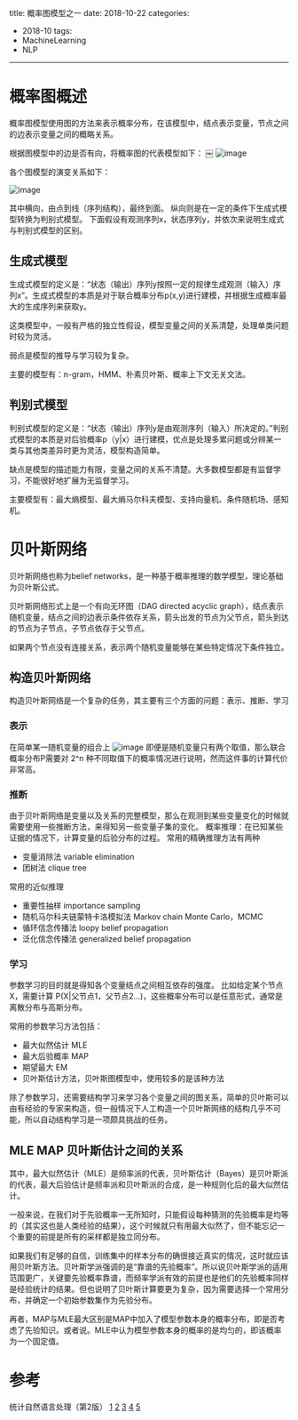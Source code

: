 title: 概率图模型之一
date: 2018-10-22
categories: 
- 2018-10
tags: 
 - MachineLearning
 - NLP
---
# 概率图概述
概率图模型使用图的方法来表示概率分布，在该模型中，结点表示变量，节点之间的边表示变量之间的概略关系。

根据图模型中的边是否有向，将概率图的代表模型如下：
￼
![image](https://user-images.githubusercontent.com/7655877/47288361-5f420c00-d628-11e8-9ad1-555e47176c16.png)

各个图模型的演变关系如下：

![image](https://user-images.githubusercontent.com/7655877/47288381-7a148080-d628-11e8-836a-fbe66c555d01.png)

其中横向，由点到线（序列结构），最终到面。
纵向则是在一定的条件下生成式模型转换为判别式模型。
下面假设有观测序列x，状态序列y，并依次来说明生成式与判别式模型的区别。

## 生成式模型
生成式模型的定义是：“状态（输出）序列y按照一定的规律生成观测（输入）序列x”。生成式模型的本质是对于联合概率分布p(x,y)进行建模，并根据生成概率最大的生成序列来获取y。

这类模型中，一般有严格的独立性假设，模型变量之间的关系清楚，处理单类问题时较为灵活。

弱点是模型的推导与学习较为复杂。

主要的模型有：n-gram，HMM、朴素贝叶斯、概率上下文无关文法。

## 判别式模型
判别式模型的定义是：“状态（输出）序列y是由观测序列（输入）所决定的。”判别式模型的本质是对后验概率p（y|x）进行建模，优点是处理多累问题或分辨某一类与其他类差异时更为灵活，模型构造简单。

缺点是模型的描述能力有限，变量之间的关系不清楚。大多数模型都是有监督学习，不能很好地扩展为无监督学习。

主要模型有：最大熵模型、最大熵马尔科夫模型、支持向量机、条件随机场、感知机。

# 贝叶斯网络
贝叶斯网络也称为belief networks，是一种基于概率推理的数学模型，理论基础为贝叶斯公式。

贝叶斯网络形式上是一个有向无环图（DAG directed acyclic graph），结点表示随机变量，结点之间的边表示条件依存关系，箭头出发的节点为父节点，箭头到达的节点为子节点，子节点依存于父节点。

如果两个节点没有连接关系，表示两个随机变量能够在某些特定情况下条件独立。

## 构造贝叶斯网络
构造贝叶斯网络是一个复杂的任务，其主要有三个方面的问题：表示、推断、学习

### 表示
在简单某一随机变量的组合上
![image](https://user-images.githubusercontent.com/7655877/47356431-a4cd0a80-d6f6-11e8-9304-e72390800815.png)
即便是随机变量只有两个取值，那么联合概率分布P需要对 2^n 种不同取值下的概率情况进行说明，然而这件事的计算代价非常高。

### 推断
由于贝叶斯网络是变量以及关系的完整模型，那么在观测到某些变量变化的时候就需要使用一些推断方法，来得知另一些变量子集的变化。
概率推理：在已知某些证据的情况下，计算变量的后验分布的过程。
常用的精确推理方法有两种
 * 变量消除法 variable elimination
 * 团树法 clique tree

常用的近似推理
 * 重要性抽样 importance sampling
 * 随机马尔科夫链蒙特卡洛模拟法 Markov chain Monte Carlo，MCMC
 * 循环信念传播法 loopy belief propagation
 * 泛化信念传播法 generalized belief propagation

### 学习
参数学习的目的就是得知各个变量结点之间相互依存的强度。
比如给定某个节点X，需要计算 P(X|父节点1，父节点2...)，这些概率分布可以是任意形式，通常是离散分布与高斯分布。

常用的参数学习方法包括：
 * 最大似然估计 MLE
 * 最大后验概率 MAP
 * 期望最大 EM
 * 贝叶斯估计方法，贝叶斯图模型中，使用较多的是该种方法

除了参数学习，还需要结构学习来学习各个变量之间的图关系，简单的贝叶斯可以由有经验的专家来构造，但一般情况下人工构造一个贝叶斯网络的结构几乎不可能，所以自动结构学习是一项颇具挑战的任务。


## MLE MAP 贝叶斯估计之间的关系

其中，最大似然估计（MLE）是频率派的代表，贝叶斯估计（Bayes）是贝叶斯派的代表，最大后验估计是频率派和贝叶斯派的合成，是一种规则化后的最大似然估计。

一般来说，在我们对于先验概率一无所知时，只能假设每种猜测的先验概率是均等的（其实这也是人类经验的结果），这个时候就只有用最大似然了，但不能忘记一个重要的前提是所有的采样都是独立同分布。

如果我们有足够的自信，训练集中的样本分布的确很接近真实的情况，这时就应该用贝叶斯方法。贝叶斯学派强调的是“靠谱的先验概率”。所以说贝叶斯学派的适用范围更广，关键要先验概率靠谱，而频率学派有效的前提也是他们的先验概率同样是经验统计的结果。但也说明了贝叶斯计算要更为复杂，因为需要选择一个常用分布，并确定一个初始参数集作为先验分布。

再者，MAP与MLE最大区别是MAP中加入了模型参数本身的概率分布，即是否考虑了先验知识。或者说。MLE中认为模型参数本身的概率的是均匀的，即该概率为一个固定值。





# 参考
统计自然语言处理（第2版）
[1](https://blog.csdn.net/Mr_tyting/article/details/62882162?utm_source=blogxgwz1)
[2](https://blog.csdn.net/juanjuan1314/article/details/78189527)
[3](https://zhuanlan.zhihu.com/p/32568242)
[4](https://zhuanlan.zhihu.com/p/32616870)
[5](https://blog.csdn.net/guohecang/article/details/52313046)
